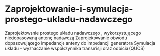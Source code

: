 # Zaprojektowanie-i-symulacja-prostego-ukladu-nadawczego
Zaprojektowanie prostego układu nadawczego , wykorzystującego niedopasowaną antenę nadawczą
Zaprojektowanie obwodu dopasowującego impedancje anteny do impedancji generatora
Symulacja układu - wyznaczanie współczynnika transmisji oraz odbicia (QUCS)
